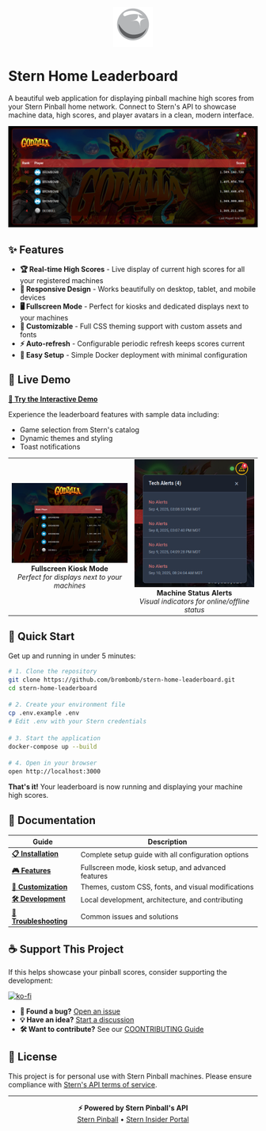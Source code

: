 <p align="center">
  <img src="frontend/public/pinball.svg" alt="Pinball Logo" width="80" height="80">
</p>

# Stern Home Leaderboard

A beautiful web application for displaying pinball machine high scores from your Stern Pinball home network. Connect to Stern's API to showcase machine data, high scores, and player avatars in a clean, modern interface.

<p align="center">
  <img src="screenshots/high-scores.png" alt="High Scores Display" width="800">
</p>

## ✨ Features

- **🏆 Real-time High Scores** - Live display of current high scores for all your registered machines
- **📱 Responsive Design** - Works beautifully on desktop, tablet, and mobile devices
- **🖥️ Fullscreen Mode** - Perfect for kiosks and dedicated displays next to your machines
- **🎨 Customizable** - Full CSS theming support with custom assets and fonts
- **⚡ Auto-refresh** - Configurable periodic refresh keeps scores current
- **🔧 Easy Setup** - Simple Docker deployment with minimal configuration

## 🎯 Live Demo

**[👀 Try the Interactive Demo](https://brombomb.github.io/stern-home-leaderboard/demo/)**

Experience the leaderboard features with sample data including:
- Game selection from Stern's catalog
- Dynamic themes and styling
- Toast notifications

<div align="center">
  <table>
    <tr>
      <td align="center">
        <img src="screenshots/fullscreen.png" alt="Fullscreen Mode" width="400">
        <br>
        <strong>Fullscreen Kiosk Mode</strong>
        <br>
        <em>Perfect for displays next to your machines</em>
      </td>
      <td align="center">
        <img src="screenshots/tech-alerts.png" alt="Tech Alerts" width="400">
        <br>
        <strong>Machine Status Alerts</strong>
        <br>
        <em>Visual indicators for online/offline status</em>
      </td>
    </tr>
  </table>
</div>

## 🚀 Quick Start

Get up and running in under 5 minutes:

```bash
# 1. Clone the repository
git clone https://github.com/brombomb/stern-home-leaderboard.git
cd stern-home-leaderboard

# 2. Create your environment file
cp .env.example .env
# Edit .env with your Stern credentials

# 3. Start the application
docker-compose up --build

# 4. Open in your browser
open http://localhost:3000
```

**That's it!** Your leaderboard is now running and displaying your machine high scores.

## 📖 Documentation

| Guide | Description |
|-------|-------------|
| **[📋 Installation](docs/INSTALLATION.md)** | Complete setup guide with all configuration options |
| **[🎮 Features](docs/FEATURES.md)** | Fullscreen mode, kiosk setup, and advanced features |
| **[🎨 Customization](docs/CUSTOMIZATION.md)** | Themes, custom CSS, fonts, and visual modifications |
| **[🛠️ Development](docs/CONTRIBUTING.md)** | Local development, architecture, and contributing |
| **[🚨 Troubleshooting](docs/TROUBLESHOOTING.md)** | Common issues and solutions |


## ☕ Support This Project

If this helps showcase your pinball scores, consider supporting the development:

[![ko-fi](https://ko-fi.com/img/githubbutton_sm.svg)](https://ko-fi.com/Y8Y01L3NIG)


- **🐛 Found a bug?** [Open an issue](https://github.com/brombomb/stern-home-leaderboard/issues)
- **💡 Have an idea?** [Start a discussion](https://github.com/brombomb/stern-home-leaderboard/discussions)
- **🛠️ Want to contribute?** See our [COONTRIBUTING Guide](docs/CONTRIBUTING.md)

## 📄 License

This project is for personal use with Stern Pinball machines. Please ensure compliance with [Stern's API terms of service](https://insider.sternpinball.com/).

---

<p align="center">
  <strong>⚡ Powered by Stern Pinball's API</strong><br>
  <a href="https://sternpinball.com/">Stern Pinball</a> •
  <a href="https://insider.sternpinball.com/">Stern Insider Portal</a>
</p>

